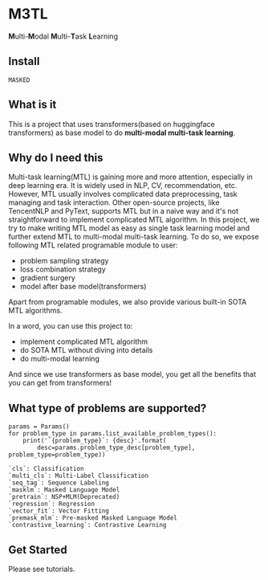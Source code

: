 # M3TL



**M**ulti-**M**odal **M**ulti-**T**ask **L**earning

## Install

```
MASKED
```

## What is it

This is a project that uses transformers(based on huggingface transformers) as base model to do **multi-modal multi-task learning**.   

## Why do I need this

Multi-task learning(MTL) is gaining more and more attention, especially in deep learning era. It is widely used in NLP, CV, recommendation, etc. However, MTL usually involves complicated data preprocessing, task managing and task interaction. Other open-source projects, like TencentNLP and PyText, supports MTL but in a naive way and it's not straightforward to implement complicated MTL algorithm. In this project, we try to make writing MTL model as easy as single task learning model and further extend MTL to multi-modal multi-task learning. To do so, we expose following MTL related programable module to user:

- problem sampling strategy
- loss combination strategy
- gradient surgery
- model after base model(transformers)

Apart from programable modules, we also provide various built-in SOTA MTL algorithms.

In a word, you can use this project to:

- implement complicated MTL algorithm
- do SOTA MTL without diving into details
- do multi-modal learning

And since we use transformers as base model, you get all the benefits that you can get from transformers!

## What type of problems are supported?

```
params = Params()
for problem_type in params.list_available_problem_types():
    print('`{problem_type}`: {desc}'.format(
        desc=params.problem_type_desc[problem_type], problem_type=problem_type))

```

    `cls`: Classification
    `multi_cls`: Multi-Label Classification
    `seq_tag`: Sequence Labeling
    `masklm`: Masked Language Model
    `pretrain`: NSP+MLM(Deprecated)
    `regression`: Regression
    `vector_fit`: Vector Fitting
    `premask_mlm`: Pre-masked Masked Language Model
    `contrastive_learning`: Contrastive Learning



## Get Started

Please see tutorials.

